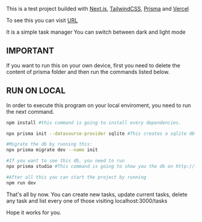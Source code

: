 This is a test project builded with [Next.js](https://nextjs.org/), [TailwindCSS](https://tailwindcss.com/), [Prisma](https://www.prisma.io/) and [Vercel](https://vercel.com/)

To see this you can visit [URL](https://tasks-k0320gxrq-jonathan-diazs-projects.vercel.app/)

It is a simple task manager
You can switch between dark and light mode

## IMPORTANT
If you want to run this on your own device, first you need to delete the content of prisma folder and then run the commands listed below.

## RUN ON LOCAL

In order to execute this program on your local enviroment, you need to run the next command.

```bash
npm install #this command is going to install every dependencies.

npx prisma init --datasource-provider sqlite #This creates a sqlite db to storage the tasks

#Migrate the db by running this:
npx prisma migrate dev --name init

#If you want to see this db, you need to run
npx prisma studio #This command is going to show you the db on http://localhost:5555/

#After all this you can start the project by running
npm run dev
```

That's all by now.
You can create new tasks, update current tasks, delete any task and list every one of those visiting localhost:3000/tasks

Hope it works for you.